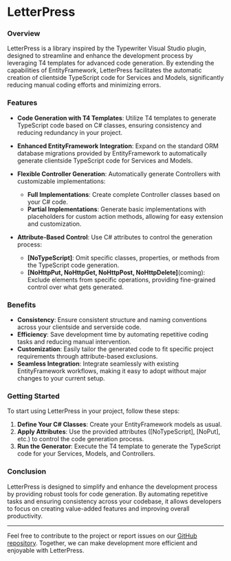 # LetterPress

### Overview

LetterPress is a library inspired by the Typewriter Visual Studio plugin, designed to streamline and enhance the development process by leveraging T4 templates for advanced code generation. By extending the capabilities of EntityFramework, LetterPress facilitates the automatic creation of clientside TypeScript code for Services and Models, significantly reducing manual coding efforts and minimizing errors.

### Features

- **Code Generation with T4 Templates**: Utilize T4 templates to generate TypeScript code based on C# classes, ensuring consistency and reducing redundancy in your project.
  
- **Enhanced EntityFramework Integration**: Expand on the standard ORM database migrations provided by EntityFramework to automatically generate clientside TypeScript code for Services and Models.

- **Flexible Controller Generation**: Automatically generate Controllers with customizable implementations:
  - **Full Implementations**: Create complete Controller classes based on your C# code.
  - **Partial Implementations**: Generate basic implementations with placeholders for custom action methods, allowing for easy extension and customization.
  
- **Attribute-Based Control**: Use C# attributes to control the generation process:
  - **[NoTypeScript]**: Omit specific classes, properties, or methods from the TypeScript code generation.
  - **[NoHttpPut, NoHttpGet, NoHttpPost, NoHttpDelete]**(coming): Exclude elements from specific operations, providing fine-grained control over what gets generated.

### Benefits

- **Consistency**: Ensure consistent structure and naming conventions across your clientside and serverside code.
- **Efficiency**: Save development time by automating repetitive coding tasks and reducing manual intervention.
- **Customization**: Easily tailor the generated code to fit specific project requirements through attribute-based exclusions.
- **Seamless Integration**: Integrate seamlessly with existing EntityFramework workflows, making it easy to adopt without major changes to your current setup.

### Getting Started

To start using LetterPress in your project, follow these steps:

1. **Define Your C# Classes**: Create your EntityFramework models as usual.
2. **Apply Attributes**: Use the provided attributes ([NoTypeScript], [NoPut], etc.) to control the code generation process.
3. **Run the Generator**: Execute the T4 template to generate the TypeScript code for your Services, Models, and Controllers.

### Conclusion

LetterPress is designed to simplify and enhance the development process by providing robust tools for code generation. By automating repetitive tasks and ensuring consistency across your codebase, it allows developers to focus on creating value-added features and improving overall productivity.

---

Feel free to contribute to the project or report issues on our [GitHub repository](https://github.com/spillcoffee/LetterPress). Together, we can make development more efficient and enjoyable with LetterPress.
